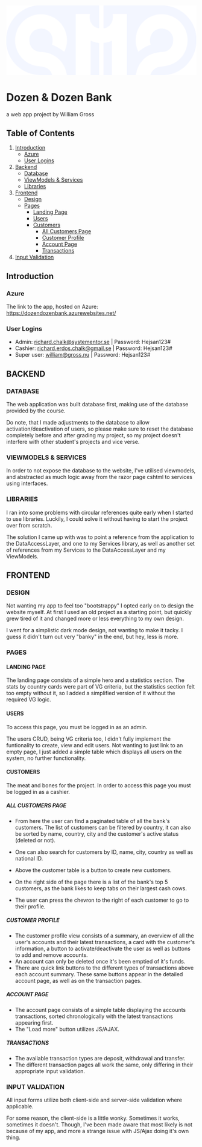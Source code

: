 <p align="center">
  <img src="BankWebApp/wwwroot/images/logo/DozenDozen-logo-alternate.svg" alt="Dozen & Dozen Bank Logo">
</p>

# Dozen & Dozen Bank
  a web app project by William Gross

## Table of Contents
1. [Introduction](#introduction)
   - [Azure](#azure)
   - [User Logins](#user-logins)
2. [Backend](#backend)
   - [Database](#database)
   - [ViewModels & Services](#viewmodels--services)
   - [Libraries](#libraries)
3. [Frontend](#frontend)
   - [Design](#design)
   - [Pages](#pages)
     - [Landing Page](#landing-page)
     - [Users](#users)
     - [Customers](#customers)
       - [All Customers Page](#all-customers-page)
       - [Customer Profile](#customer-profile)
       - [Account Page](#account-page)
       - [Transactions](#transactions)
4. [Input Validation](#input-validation)

## Introduction
### Azure
The link to the app, hosted on Azure: https://dozendozenbank.azurewebsites.net/

### User Logins
- Admin: richard.chalk@systementor.se | Password: Hejsan123#
- Cashier: richard.erdos.chalk@gmail.se | Password: Hejsan123#
- Super user: william@gross.nu | Password: Hejsan123#

 ## BACKEND

### DATABASE
The web application was built database first, making use of the database provided by the course.

Do note, that I made adjustments to the database to allow activation/deactivation of users, so please make sure to reset the database completely before and after grading my project, so my project doesn't interfere with other student's projects and vice verse.

### VIEWMODELS & SERVICES
In order to not expose the database to the website, I've utilised viewmodels, and abstracted as much logic away from the razor page cshtml to services using interfaces.

### LIBRARIES
I ran into some problems with circular references quite early when I started to use libraries. Luckily, I could solve it without having to start the project over from scratch.

The solution I came up with was to point a reference from the application to the DataAccessLayer, and one to my Services library, as well as another set of references from my Services to the DataAccessLayer and my ViewModels.

## FRONTEND

### DESIGN
Not wanting my app to feel too "bootstrappy" I opted early on to design the website myself. At first I used an old project as a starting point, but quickly grew tired of it and changed more or less everything to my own design.

I went for a simplistic dark mode design, not wanting to make it tacky. I guess it didn't turn out very "banky" in the end, but hey, less is more.

### PAGES

#### LANDING PAGE
The landing page consists of a simple hero and a statistics section. The stats by country cards were part of VG criteria, but the statistics section felt too empty without it, so I added a simplified version of it without the required VG logic.

#### USERS
To access this page, you must be logged in as an admin.

The users CRUD, being VG criteria too, I didn't fully implement the funtionality to create, view and edit users. Not wanting to just link to an empty page, I just added a simple table which displays all users on the system, no further functionality.

#### CUSTOMERS
The meat and bones for the project. In order to access this page you must be logged in as a cashier.

##### ALL CUSTOMERS PAGE

- From here the user can find a paginated table of all the bank's customers. The list of customers can be filtered by country, it can also be sorted by name, country, city and the customer's active status (deleted or not).

- One can also search for customers by ID, name, city, country as well as national ID.

- Above the customer table is a button to create new customers.

- On the right side of the page there is a list of the bank's top 5 customers, as the bank likes to keep tabs on their largest cash cows.

- The user can press the chevron to the right of each customer to go to their profile.

##### CUSTOMER PROFILE
- The customer profile view consists of a summary, an overview of all the user's accounts and their latest transactions, a card with the customer's information, a button to activate/deactivate the user as well as buttons to add and remove accounts.
- An account can only be deleted once it's been emptied of it's funds.
- There are quick link buttons to the different types of transactions above each account summary. These same buttons appear in the detailed account page, as well as on the transaction pages.

##### ACCOUNT PAGE
- The account page consists of a simple table displaying the accounts transactions, sorted chronologically with the latest transactions appearing first.
- The "Load more" button utilizes JS/AJAX.

##### TRANSACTIONS
- The available transaction types are deposit, withdrawal and transfer.
- The different transaction pages all work the same, only differing in their appropriate input validation.

### INPUT VALIDATION
All input forms utilize both client-side and server-side validation where applicable.

For some reason, the client-side is a little wonky. Sometimes it works, sometimes it doesn't. Though, I've been made aware that most likely is not because of my app, and more a strange issue with JS/Ajax doing it's own thing.
